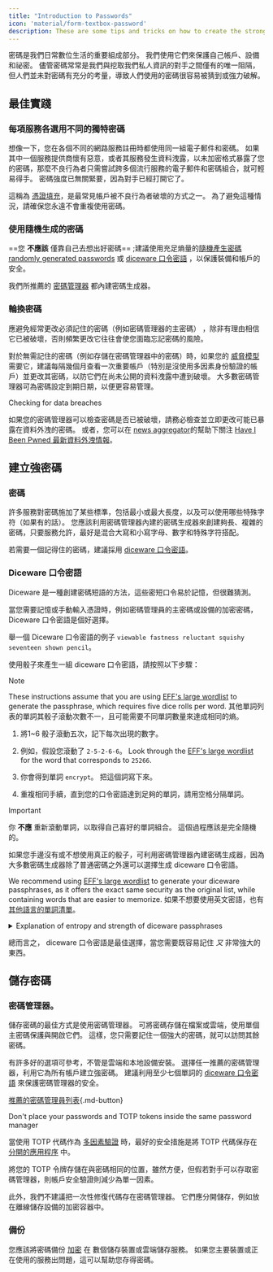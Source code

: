 ```yaml
---
title: "Introduction to Passwords"
icon: 'material/form-textbox-password'
description: These are some tips and tricks on how to create the strongest passwords and keep your accounts secure.
---
```


密碼是我們日常數位生活的重要組成部分。 我們使用它們來保護自己帳戶、設備和祕密。 儘管密碼常常是我們與挖取我們私人資訊的對手之間僅有的唯一阻隔，但人們並未對密碼有充分的考量，導致人們使用的密碼很容易被猜到或強力破解。

## 最佳實踐

### 每項服務各選用不同的獨特密碼

想像一下，您在各個不同的網路服務註冊時都使用同一組電子郵件和密碼。 如果其中一個服務提供商懷有惡意，或者其服務發生資料洩露，以未加密格式暴露了您的密碼，那麼不良行為者只需嘗試跨多個流行服務的電子郵件和密碼組合，就可輕易得手。 密碼強度已無關緊要，因為對手已經打開它了。

這稱為 [憑證填充](https://en.wikipedia.org/wiki/Credential_stuffing)，是最常見帳戶被不良行為者破壞的方式之一。 為了避免這種情況，請確保您永遠不會重複使用密碼。

### 使用隨機生成的密碼

==您 **不應該** 僅靠自己去想出好密碼== ;建議使用充足熵量的[隨機產生密碼randomly generated passwords](#passwords) 或 [diceware 口令密語](#diceware-passphrases) ，以保護裝備和帳戶的安全。

我們所推薦的 [密碼管理器](../passwords.md) 都內建密碼生成器。

### 輪換密碼

應避免經常更改必須記住的密碼（例如密碼管理器的主密碼） ，除非有理由相信它已被破壞，否則頻繁更改它往往會使您面臨忘記密碼的風險。

對於無需記住的密碼（例如存儲在密碼管理器中的密碼）時，如果您的 [威脅模型](threat-modeling.md) 需要它，建議每隔幾個月查看一次重要帳戶（特別是沒使用多因素身份驗證的帳戶）並更改其密碼，以防它們在尚未公開的資料洩露中遭到破壞。 大多數密碼管理器可為密碼設定到期日期，以便更容易管理。

<div class="admonition tip" markdown>
<p class="admonition-title">Checking for data breaches</p>

如果您的密碼管理器可以檢查密碼是否已被破壞，請務必檢查並立即更改可能已暴露在資料外洩的密碼。 或者，您可以在 [news aggregator](../news-aggregators.md)的幫助下關注 [Have I Been Pwned 最新資料外洩情報](https://feeds.feedburner.com/HaveIBeenPwnedLatestBreaches)。

</div>

## 建立強密碼

### 密碼

許多服務對密碼施加了某些標準，包括最小或最大長度，以及可以使用哪些特殊字符（如果有的話）。 您應該利用密碼管理器內建的密碼生成器來創建夠長、複雜的密碼，只要服務允許，最好是混合大寫和小寫字母、數字和特殊字符搭配。

若需要一個記得住的密碼，建議採用 [diceware 口令密語](#diceware-passphrases)。

### Diceware 口令密語

Diceware 是一種創建密碼短語的方法，這些密短口令易於記憶，但很難猜測。

當您需要記憶或手動輸入憑證時，例如密碼管理員的主密碼或設備的加密密碼， Diceware 口令密語是個好選擇。

舉一個 Diceware 口令密語的例子 `viewable fastness reluctant squishy seventeen shown pencil`。

使用骰子來產生一組 diceware 口令密語，請按照以下步驟：

<div class="admonition Note" markdown>
<p class="admonition-title">Note</p>

These instructions assume that you are using [EFF's large wordlist](https://eff.org/files/2016/07/18/eff_large_wordlist.txt) to generate the passphrase, which requires five dice rolls per word. 其他單詞列表的單詞其骰子滾動次數不一，且可能需要不同單詞數量來達成相同的熵。

</div>

1. 將1~6 骰子滾動五次，記下每次出現的數字。

2. 例如，假設您滾動了 `2-5-2-6-6`。 Look through the [EFF's large wordlist](https://eff.org/files/2016/07/18/eff_large_wordlist.txt) for the word that corresponds to `25266`.

3. 你會得到單詞 `encrypt`。 把這個詞寫下來。

4. 重複相同手續，直到您的口令密語達到足夠的單詞，請用空格分隔單詞。

<div class="admonition warning" markdown>
<p class="admonition-title">Important</p>

你 **不應** 重新滾動單詞，以取得自己喜好的單詞組合。 這個過程應該是完全隨機的。

</div>

如果您手邊沒有或不想使用真正的骰子，可利用密碼管理器內建密碼生成器，因為大多數密碼生成器除了普通密碼之外還可以選擇生成 diceware 口令密語。

We recommend using [EFF's large wordlist](https://eff.org/files/2016/07/18/eff_large_wordlist.txt) to generate your diceware passphrases, as it offers the exact same security as the original list, while containing words that are easier to memorize. 如果不想要使用英文密語，也有 [其他語言的單詞清單](https://theworld.com/~reinhold/diceware.html#Diceware%20in%20Other%20Languages|outline)。

<details class="note" markdown>
<summary>Explanation of entropy and strength of diceware passphrases</summary>

To demonstrate how strong diceware passphrases are, we'll use the aforementioned seven word passphrase (`viewable fastness reluctant squishy seventeen shown pencil`) and [EFF's large wordlist](https://eff.org/files/2016/07/18/eff_large_wordlist.txt) as an example.

判斷 diceware 口令密語強度的衡量標準是確定它有多少熵。 Diceware 口令密語中的個別單詞的熵為 $\text{log}_2(\text{WordsInList})$ 而整組密語的熵總量為 $\text{log}_2(\text{WordsInList}^\text{WordsInPhrase}).

因此，上述列表中的每個單詞都會產生~ 12.9 位熵（($\text{log}_2 (7776) $)  ，而其中取得七個單詞組成的口令密語就具有~ 90.47位熵 ($\text{log}_2 (7776 ^ 7) $ )。

The [EFF's large wordlist](https://eff.org/files/2016/07/18/eff_large_wordlist.txt) contains 7776 unique words. 要計算可能的口令密語數量，所要做的就是 $\text{WordsInList}^\text{WordsInPhrase}$ ，或者依我們的情況， $ 7776 ^ 7 $。

Let's put all of this in perspective: A seven word passphrase using [EFF's large wordlist](https://eff.org/files/2016/07/18/eff_large_wordlist.txt) is one of ~1,719,070,799,748,422,500,000,000,000 possible passphrases.

平均而言，至少要嘗試所有可能組合的一半來猜測您的密語。 考慮到這一點，即使對手每秒能夠猜測~ 1,000,000,000,000 次，他們仍然需要~ 27,255,689 年來猜出您的密語。 即使以下情況屬實，也是如此：

- 對手知道您使用 diceware 方法。
- 對手知道您所使用的具體單詞清單。
- 對手知道您的密語包含多少個單詞。

</details>

總而言之， diceware 口令密語是最佳選擇，當您需要既容易記住 *又* 非常強大的東西。

## 儲存密碼

### 密碼管理器。

儲存密碼的最佳方式是使用密碼管理器。 可將密碼存儲在檔案或雲端，使用單個主密碼保護與開啟它們。 這樣，您只需要記住一個強大的密碼，就可以訪問其餘密碼。

有許多好的選項可參考，不管是雲端和本地設備安裝。 選擇任一推薦的密碼管理器，利用它為所有帳戶建立強密碼。 建議利用至少七個單詞的 [diceware 口令密語](#diceware-passphrases) 來保護密碼管理器的安全。

[推薦的密碼管理員列表](../passwords.md ""){.md-button}

<div class="admonition warning" markdown>
<p class="admonition-title">Don't place your passwords and TOTP tokens inside the same password manager</p>

當使用 TOTP 代碼作為 [多因素驗證](../multi-factor-authentication.md) 時，最好的安全措施是將 TOTP 代碼保存在 [分開的應用程序](../multi-factor-authentication.md#authenticator-apps) 中。

將您的 TOTP 令牌存儲在與密碼相同的位置，雖然方便，但假若對手可以存取密碼管理器，則帳戶安全驗證則減少為單一因素。

此外，我們不建議把一次性修復代碼存在密碼管理器。 它們應分開儲存，例如放在離線儲存設備的加密容器中。

</div>

### 備份

您應該將密碼備份 [加密](../encryption.md) 在 數個儲存裝置或雲端儲存服務。 如果您主要裝置或正在使用的服務出問題，這可以幫助您存得密碼。
